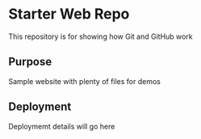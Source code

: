 # Starter Web Repo

This repository is for showing how Git and GitHub work

## Purpose

Sample website with plenty of files for demos

## Deployment

Deploymemt details will go here